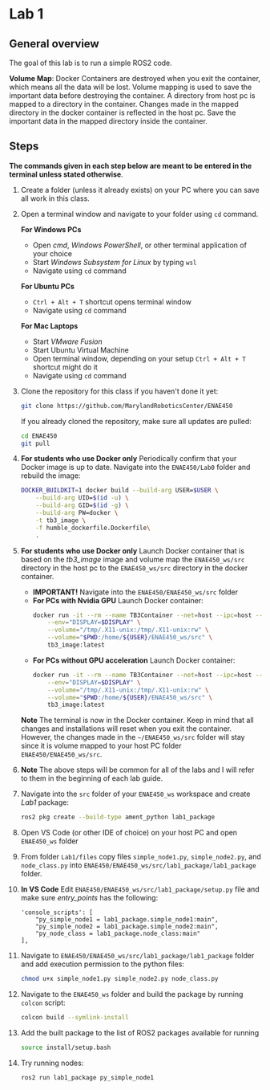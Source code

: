 # Lab 1

## General overview

The goal of this lab is to run a simple ROS2 code.

**Volume Map**: Docker Containers are destroyed when you exit the container, which means all the data will be lost. Volume mapping is used to save the important data before destroying the container. A directory from host pc is mapped to a directory in the container. Changes made in the mapped directory in the docker container is reflected in the host pc. Save the important data in the mapped directory inside the container.

## Steps

**The commands given in each step below are meant to be entered in the terminal unless stated otherwise**.

1. Create a folder (unless it already exists) on your PC where you can save all work in this class.
2. Open a terminal window and navigate to your folder using `cd` command.

    **For Windows PCs**
    * Open *cmd*, *Windows PowerShell*, or other terminal application of your choice
    * Start *Windows Subsystem for Linux* by typing `wsl`
    * Navigate using `cd` command

    **For Ubuntu PCs**
    * `Ctrl + Alt + T` shortcut opens terminal window
    * Navigate using `cd` command

    **For Mac Laptops**
    * Start *VMware Fusion*
    * Start Ubuntu Virtual Machine
    * Open terminal window, depending on your setup `Ctrl + Alt + T` shortcut might do it
    * Navigate using `cd` command

3. Clone the repository for this class if you haven't done it yet:

    ```bash
    git clone https://github.com/MarylandRoboticsCenter/ENAE450
    ```
    If you already cloned the repository, make sure all updates are pulled:

    ```bash
    cd ENAE450
    git pull
    ```

4. **For students who use Docker only** Periodically confirm that your Docker image is up to date. Navigate into the `ENAE450/Lab0` folder and rebuild the image:
    ```bash
    DOCKER_BUILDKIT=1 docker build --build-arg USER=$USER \
        --build-arg UID=$(id -u) \
        --build-arg GID=$(id -g) \
        --build-arg PW=docker \
        -t tb3_image \
        -f humble_dockerfile.Dockerfile\
        .
    ```

5. **For students who use Docker only** Launch Docker container that is based on the *tb3_image* image and volume map the `ENAE450_ws/src` directory in the host pc to the `ENAE450_ws/src` directory in the docker container.
    * **IMPORTANT!** Navigate into the `ENAE450/ENAE450_ws/src` folder
    * **For PCs with Nvidia GPU** Launch Docker container:
        ```bash
        docker run -it --rm --name TB3Container --net=host --ipc=host --pid=host --gpus=all --runtime=nvidia --privileged \
            --env="DISPLAY=$DISPLAY" \
            --volume="/tmp/.X11-unix:/tmp/.X11-unix:rw" \
            --volume="$PWD:/home/${USER}/ENAE450_ws/src" \
            tb3_image:latest
        ```
    * **For PCs without GPU acceleration** Launch Docker container:
        ```bash
        docker run -it --rm --name TB3Container --net=host --ipc=host --pid=host --privileged \
            --env="DISPLAY=$DISPLAY" \
            --volume="/tmp/.X11-unix:/tmp/.X11-unix:rw" \
            --volume="$PWD:/home/${USER}/ENAE450_ws/src" \
            tb3_image:latest
        ```
    **Note** The terminal is now in the Docker container. Keep in mind that all changes and installations will reset when you exit the container. However, the changes made in the `~/ENAE450_ws/src` folder will stay since it is volume mapped to your host PC folder `ENAE450/ENAE450_ws/src`.

6. **Note** The above steps will be common for all of the labs and I will refer to them in the beginning of each lab guide. 

7. Navigate into the `src` folder of your `ENAE450_ws` workspace and create *Lab1* package:
    ```bash
    ros2 pkg create --build-type ament_python lab1_package
    ```

8. Open VS Code (or other IDE of choice) on your host PC and open `ENAE450_ws` folder

9. From folder `Lab1/files` copy files `simple_node1.py`, `simple_node2.py`, and `node_class.py` into `ENAE450/ENAE450_ws/src/lab1_package/lab1_package` folder.

10. **In VS Code** Edit `ENAE450/ENAE450_ws/src/lab1_package/setup.py` file and make sure *entry_points* has the following:
    ```
    'console_scripts': [
        "py_simple_node1 = lab1_package.simple_node1:main",
        "py_simple_node2 = lab1_package.simple_node2:main",
        "py_node_class = lab1_package.node_class:main"
    ],
    ```        

11. Navigate to `ENAE450/ENAE450_ws/src/lab1_package/lab1_package` folder and add execution permission to the python files:
    ```bash
    chmod u+x simple_node1.py simple_node2.py node_class.py 
    ```

12. Navigate to the `ENAE450_ws` folder and build the package by running `colcon` script:
    ```bash
    colcon build --symlink-install
    ```

13. Add the built package to the list of ROS2 packages available for running
    ```bash
    source install/setup.bash
    ```

14. Try running nodes:
    ```bash
    ros2 run lab1_package py_simple_node1
    ```


